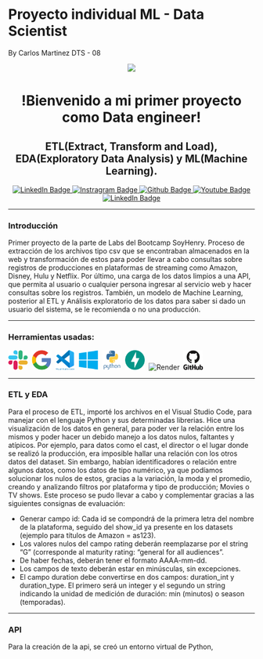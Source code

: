 # Proyecto individual ML - Data Scientist
By Carlos Martinez DTS - 08
<div id = "header" align = "center">
  <img = src = "https://i.pinimg.com/564x/9a/3f/3f/9a3f3f56b757dcac242958c82e2d7270.jpg" width = "500" />
    <h1 align = 'Center'> !Bienvenido a mi primer proyecto como Data engineer! </>
    <h2 align = 'Center'> ETL(Extract, Transform and Load), EDA(Exploratory Data Analysis) y ML(Machine Learning).
    </2>
</div>

<div id ='badges' align = 'center'>
  <a href = 'https://www.linkedin.com/in/carlos-martinez08'>
    <img src = 'https://img.shields.io/badge/LinkedIn-0077B5?style=for-the-badge&logo=linkedin&logoColor=white' alt = 'LinkedIn Badge' />

  <a href = 'https://www.instagram.com/csantiagom88'>
    <img src = 'https://img.shields.io/badge/Instagram-E4405F?style=for-the-badge&logo=instagram&logoColor=white' alt = 'Instragram Badge' />
  
  <a href = 'https://github.com/smartinez24/Proyecto1_ML.git'>
    <img src = 'https://img.shields.io/badge/GitHub-100000?style=for-the-badge&logo=github&logoColor=white' alt = 'Github Badge' />
  
  <a href = 'https://studio.youtube.com/channel/UCuXJk_xMmGLQj8kXyYSjTnQ/videos/upload?filter=%5B%5D&sort=%7B%22columnType%22%3A%22date%22%2C%22sortOrder%22%3A%22DESCENDING%22%7D'>
    <img src = 'https://img.shields.io/badge/YouTube-FF0000?style=for-the-badge&logo=youtube&logoColor=white' alt = 'Youtube Badge' />
  </a>
</div>

<div id ='badges' align = 'center'>
  <a href = 'https://www.asus.com/co/laptops/for-home/vivobook/asus-vivobook-s14-m433ia/'>
    <img src = 'https://img.shields.io/badge/Windows-ASUS_VivoBook_S14/S15-0078D6?style=for-the-badge&logo=windows&logoColor=white' alt = 'LinkedIn Badge' />
  </a>
</div> 

---
### Introducción
Primer proyecto de la parte de Labs del Bootcamp SoyHenry. Proceso de extracción de los archivos tipo csv que se encontraban almacenados en la web y transformación de estos para poder llevar a cabo consultas sobre registros de producciones en plataformas de streaming como Amazon, Disney, Hulu y Netflix. Por último, una carga de los
datos limpios a una API, que permita al usuario o cualquier persona ingresar al servicio web y hacer consultas sobre los registros. También, un modelo de Machine Learning, posterior al ETL y Análisis exploratorio de los datos para saber si dado un usuario del sistema, se le recomienda o no una producción.
    
---
<h3> Herramientas usadas: </h3>
<div>
   <img src = 'https://github.com/devicons/devicon/blob/master/icons/slack/slack-original.svg' title = 'Slack' alt = 'Slack' width = '40' height = '40' />&nbsp;
   <img src = 'https://github.com/devicons/devicon/blob/master/icons/google/google-original.svg' title = 'Google' alt = 'Google' width = '40' height = '40'/>&nbsp;
   <img src = 'https://github.com/devicons/devicon/blob/master/icons/vscode/vscode-original-wordmark.svg' title = 'VSC' alt = 'VSC' width = '40' height = '40' />&nbsp;
   <img src = 'https://github.com/devicons/devicon/blob/master/icons/windows8/windows8-original.svg' title = 'Windows' alt = 'Windows' width = '40' height = '40' />&nbsp;
   <img src = 'https://github.com/devicons/devicon/blob/master/icons/python/python-original-wordmark.svg' title = 'Python' alt = 'Python' width = '40' height = '40' />&nbsp;
   <img src = 'https://github.com/devicons/devicon/blob/master/icons/fastapi/fastapi-original.svg' title = 'fastAPI' alt = 'fastAPI' width = '40' height = '40' />&nbsp;
   <img src = 'https://res.cloudinary.com/practicaldev/image/fetch/s--iWNIikKc--/c_imagga_scale,f_auto,fl_progressive,h_420,q_auto,w_1000/https://dev-to-uploads.s3.amazonaws.com/uploads/articles/u6kmbieir6su8dt70z3l.png' title = 'Render' alt = 'Render' width = '40' height = '40' />&nbsp;
    <img src = 'https://github.com/devicons/devicon/blob/master/icons/github/github-original-wordmark.svg' title = 'Github' alt = 'Github' width = '40' height = '40' />&nbsp;
  
---
### ETL y EDA
Para el proceso de ETL, importé los archivos en el Visual Studio Code, para manejar con el lenguaje Python y sus determinadas librerias. Hice una visualización de los datos en general, para poder ver la relación entre los mismos y poder hacer un debido manejo a los datos nulos, faltantes y atípicos. Por ejemplo, para datos como el cast, el director o el lugar donde se realizó la producción, era imposible hallar una relación con los otros datos del dataset. Sin embargo, habían identificadores o relación entre algunos datos, como los datos de tipo numérico, ya que podíamos solucionar los nulos de estos, gracias a la variación, la moda y el promedio, creando y analizando filtros por plataforma y tipo de producción; Movies o TV shows. Este proceso se pudo llevar a cabo y complementar gracias a las siguientes consignas de evaluación:
  - Generar campo id: Cada id se compondrá de la primera letra del nombre de la plataforma, seguido del show_id ya presente en los datasets (ejemplo para títulos de Amazon = as123).
  - Los valores nulos del campo rating deberán reemplazarse por el string “G” (corresponde al maturity rating: “general for all audiences”.
  - De haber fechas, deberán tener el formato AAAA-mm-dd.
  - Los campos de texto deberán estar en minúsculas, sin excepciones.
  - El campo duration debe convertirse en dos campos: duration_int y duration_type. El primero será un integer y el segundo un string indicando la unidad de medición de duración: min (minutos) o season (temporadas).
  
---
### API
Para la creación de la api, se creó un entorno virtual de Python,   

